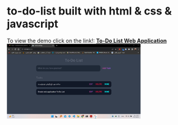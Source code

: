 # to-do-list built with html & css & javascript
To view the demo click on the link!: **[To-Do List Web Application](https://jafarihp.github.io/to-do-list/)**
<img src="https://github.com/MohMeri73/to-do-list/blob/main/assets/screenshot - To-DoList.png" width="70%" />
